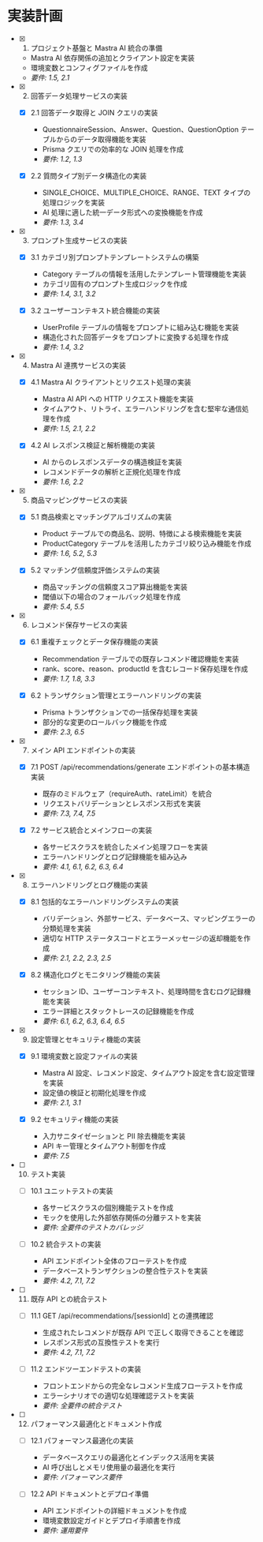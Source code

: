 # 実装計画

- [x] 1. プロジェクト基盤と Mastra AI 統合の準備

  - Mastra AI 依存関係の追加とクライアント設定を実装
  - 環境変数とコンフィグファイルを作成
  - _要件: 1.5, 2.1_

- [x] 2. 回答データ処理サービスの実装

  - [x] 2.1 回答データ取得と JOIN クエリの実装

    - QuestionnaireSession、Answer、Question、QuestionOption テーブルからのデータ取得機能を実装
    - Prisma クエリでの効率的な JOIN 処理を作成
    - _要件: 1.2, 1.3_

  - [x] 2.2 質問タイプ別データ構造化の実装
    - SINGLE_CHOICE、MULTIPLE_CHOICE、RANGE、TEXT タイプの処理ロジックを実装
    - AI 処理に適した統一データ形式への変換機能を作成
    - _要件: 1.3, 3.4_

- [x] 3. プロンプト生成サービスの実装

  - [x] 3.1 カテゴリ別プロンプトテンプレートシステムの構築

    - Category テーブルの情報を活用したテンプレート管理機能を実装
    - カテゴリ固有のプロンプト生成ロジックを作成
    - _要件: 1.4, 3.1, 3.2_

  - [x] 3.2 ユーザーコンテキスト統合機能の実装
    - UserProfile テーブルの情報をプロンプトに組み込む機能を実装
    - 構造化された回答データをプロンプトに変換する処理を作成
    - _要件: 1.4, 3.2_

- [x] 4. Mastra AI 連携サービスの実装

  - [x] 4.1 Mastra AI クライアントとリクエスト処理の実装

    - Mastra AI API への HTTP リクエスト機能を実装
    - タイムアウト、リトライ、エラーハンドリングを含む堅牢な通信処理を作成
    - _要件: 1.5, 2.1, 2.2_

  - [x] 4.2 AI レスポンス検証と解析機能の実装
    - AI からのレスポンスデータの構造検証を実装
    - レコメンドデータの解析と正規化処理を作成
    - _要件: 1.6, 2.2_

- [x] 5. 商品マッピングサービスの実装

  - [x] 5.1 商品検索とマッチングアルゴリズムの実装

    - Product テーブルでの商品名、説明、特徴による検索機能を実装
    - ProductCategory テーブルを活用したカテゴリ絞り込み機能を作成
    - _要件: 1.6, 5.2, 5.3_

  - [x] 5.2 マッチング信頼度評価システムの実装
    - 商品マッチングの信頼度スコア算出機能を実装
    - 閾値以下の場合のフォールバック処理を作成
    - _要件: 5.4, 5.5_

- [x] 6. レコメンド保存サービスの実装

  - [x] 6.1 重複チェックとデータ保存機能の実装

    - Recommendation テーブルでの既存レコメンド確認機能を実装
    - rank、score、reason、productId を含むレコード保存処理を作成
    - _要件: 1.7, 1.8, 3.3_

  - [x] 6.2 トランザクション管理とエラーハンドリングの実装
    - Prisma トランザクションでの一括保存処理を実装
    - 部分的な変更のロールバック機能を作成
    - _要件: 2.3, 6.5_

- [x] 7. メイン API エンドポイントの実装

  - [x] 7.1 POST /api/recommendations/generate エンドポイントの基本構造実装

    - 既存のミドルウェア（requireAuth、rateLimit）を統合
    - リクエストバリデーションとレスポンス形式を実装
    - _要件: 7.3, 7.4, 7.5_

  - [x] 7.2 サービス統合とメインフローの実装
    - 各サービスクラスを統合したメイン処理フローを実装
    - エラーハンドリングとログ記録機能を組み込み
    - _要件: 4.1, 6.1, 6.2, 6.3, 6.4_

- [x] 8. エラーハンドリングとログ機能の実装

  - [x] 8.1 包括的なエラーハンドリングシステムの実装

    - バリデーション、外部サービス、データベース、マッピングエラーの分類処理を実装
    - 適切な HTTP ステータスコードとエラーメッセージの返却機能を作成
    - _要件: 2.1, 2.2, 2.3, 2.5_

  - [x] 8.2 構造化ログとモニタリング機能の実装
    - セッション ID、ユーザーコンテキスト、処理時間を含むログ記録機能を実装
    - エラー詳細とスタックトレースの記録機能を作成
    - _要件: 6.1, 6.2, 6.3, 6.4, 6.5_

- [x] 9. 設定管理とセキュリティ機能の実装

  - [x] 9.1 環境変数と設定ファイルの実装

    - Mastra AI 設定、レコメンド設定、タイムアウト設定を含む設定管理を実装
    - 設定値の検証と初期化処理を作成
    - _要件: 2.1, 3.1_

  - [x] 9.2 セキュリティ機能の実装
    - 入力サニタイゼーションと PII 除去機能を実装
    - API キー管理とタイムアウト制御を作成
    - _要件: 7.5_

- [ ] 10. テスト実装

  - [ ] 10.1 ユニットテストの実装

    - 各サービスクラスの個別機能テストを作成
    - モックを使用した外部依存関係の分離テストを実装
    - _要件: 全要件のテストカバレッジ_

  - [ ] 10.2 統合テストの実装
    - API エンドポイント全体のフローテストを作成
    - データベーストランザクションの整合性テストを実装
    - _要件: 4.2, 7.1, 7.2_

- [ ] 11. 既存 API との統合テスト

  - [ ] 11.1 GET /api/recommendations/[sessionId] との連携確認

    - 生成されたレコメンドが既存 API で正しく取得できることを確認
    - レスポンス形式の互換性テストを実行
    - _要件: 4.2, 7.1, 7.2_

  - [ ] 11.2 エンドツーエンドテストの実装
    - フロントエンドからの完全なレコメンド生成フローテストを作成
    - エラーシナリオでの適切な処理確認テストを実装
    - _要件: 全要件の統合テスト_

- [ ] 12. パフォーマンス最適化とドキュメント作成

  - [ ] 12.1 パフォーマンス最適化の実装

    - データベースクエリの最適化とインデックス活用を実装
    - AI 呼び出しとメモリ使用量の最適化を実行
    - _要件: パフォーマンス要件_

  - [ ] 12.2 API ドキュメントとデプロイ準備
    - API エンドポイントの詳細ドキュメントを作成
    - 環境変数設定ガイドとデプロイ手順書を作成
    - _要件: 運用要件_
